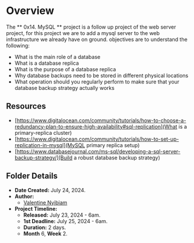 # Overview #

The ** 0x14. MySQL ** project is a follow up project of the
web server project, for this project we are to add a mysql server
to the web infrastructure we already have on ground.
objectives are to understand the following:
- What is the main role of a database
- What is a database replica
- What is the purpose of a database replica
- Why database backups need to be stored in different physical locations
- What operation should you regularly perform to make sure that your database backup strategy actually works

## Resources ##
- [https://www.digitalocean.com/community/tutorials/how-to-choose-a-redundancy-plan-to-ensure-high-availability#sql-replication](What is a primary-replica cluster)
- [https://www.digitalocean.com/community/tutorials/how-to-set-up-replication-in-mysql](MySQL primary replica setup)
- [https://www.databasejournal.com/ms-sql/developing-a-sql-server-backup-strategy/](Build a robust database backup strategy)

## Folder Details ###
- **Date Created:** July 24, 2024.
- **Author:** 
	- [Valentine Nyibiam](https.//github.com/ValentineNyibiam)
- **Project Timeline:**
  - **Released:** July 23, 2024 - 6am.
  - **1st Deadline:** July 25, 2024 - 6am.
  - **Duration:** 2 days.
  - **Month** 6, **Week** 2.
